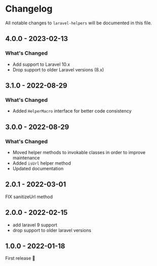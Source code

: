 # Changelog

All notable changes to `laravel-helpers` will be documented in this file.

## 4.0.0 - 2023-02-13

### What's Changed

- Add support to Laravel 10.x
- Drop support to older Laravel versions (8.x)

## 3.1.0 - 2022-08-29

### What's Changed

- Added `HelperMacro` interface for better code consistency

## 3.0.0 - 2022-08-29

### What's Changed

- Moved helper methods to invokable classes in order to improve maintenance
- Added `isUrl` helper method
- Updated documentation

## 2.0.1 - 2022-03-01

FIX sanitizeUrl method

## 2.0.0 - 2022-02-15

- add laravel 9 support
- drop support to older laravel versions

## 1.0.0 - 2022-01-18

First release 🚀
